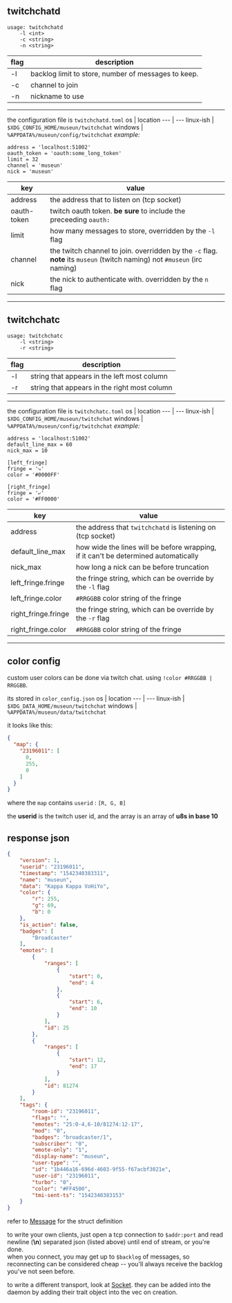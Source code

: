 
## twitchchatd
```
usage: twitchchatd
    -l <int>
    -c <string>
    -n <string>
```
| flag | description |
--- | ---
-l | backlog limit to store, number of messages to keep.
-c | channel to join
-n | nickname to use
---
the configuration file is `twitchchatd.toml`
os | location
--- | ---
linux-ish | `$XDG_CONFIG_HOME/museun/twitchchat`
windows | `%APPDATA%/museun/config/twitchchat` 
*example:*
```
address = 'localhost:51002'
oauth_token = 'oauth:some_long_token'
limit = 32
channel = 'museun'
nick = 'museun'
```
key | value
--- | ---
address |  the address that to listen on (tcp socket)
oauth-token | twitch oauth token. **be sure** to include the preceeding `oauth:`
limit  | how many messages to store, overridden by the `-l` flag
channel | the twitch channel to join. overridden by the `-c` flag. **note** its `museun` (twitch naming) not `#museun` (irc naming)
nick | the nick to authenticate with. overridden by the `n` flag
---
## twitchchatc
```
usage: twitchchatc
    -l <string>
    -r <string>
```
| flag | description |
--- | ---
-l | string that appears in the left most column
-r | string that appears in the right most column
---
the configuration file is `twitchchatc.toml`
os | location
--- | ---
linux-ish | `$XDG_CONFIG_HOME/museun/twitchchat`
windows | `%APPDATA%/museun/config/twitchchat` 
*example:*
```
address = 'localhost:51002'
default_line_max = 60
nick_max = 10

[left_fringe]
fringe = '⤷'
color = '#0000FF'

[right_fringe]
fringe = '⤶'
color = '#FF0000'
```
key | value
--- | ---
address |  the address that `twitchchatd` is listening on (tcp socket)
default_line_max |  how wide the lines will be before wrapping, if it can't be determined automatically
nick_max | how long a nick can be before truncation
left_fringe.fringe | the fringe string, which can be override by the `-l` flag
left_fringe.color | `#RRGGBB` color string of the fringe
right_fringe.fringe | the fringe string, which can be override by the `-r` flag
right_fringe.color | `#RRGGBB` color string of the fringe
---
## color config
custom user colors can be done via twitch chat. using `!color #RRGGBB | RRGGBB`.

its stored in `color_config.json`
os | location
--- | ---
linux-ish | `$XDG_DATA_HOME/museun/twitchchat`
windows | `%APPDATA%/museun/data/twitchchat` 

it looks like this:
```json
{
  "map": {
    "23196011": [
      0,
      255,
      0
    ]
  }
}
```
where the `map` contains `userid` : `[R, G, B]`

the **userid** is the twitch user id, and the array is an array of **u8s in base 10**
## response json
```json
{
    "version": 1,
    "userid": "23196011",
    "timestamp": "1542340383311",
    "name": "museun",
    "data": "Kappa Kappa VoHiYo",
    "color": {
        "r": 255,
        "g": 69,
        "b": 0
    },
    "is_action": false,
    "badges": [
        "Broadcaster"
    ],
    "emotes": [
        {
            "ranges": [
                {
                    "start": 0,
                    "end": 4
                },
                {
                    "start": 6,
                    "end": 10
                }
            ],
            "id": 25
        },
        {
            "ranges": [
                {
                    "start": 12,
                    "end": 17
                }
            ],
            "id": 81274
        }
    ],
    "tags": {
        "room-id": "23196011",
        "flags": "",
        "emotes": "25:0-4,6-10/81274:12-17",
        "mod": "0",
        "badges": "broadcaster/1",
        "subscriber": "0",
        "emote-only": "1",
        "display-name": "museun",
        "user-type": "",
        "id": "1b446a16-696d-4603-9f55-f67acbf3021e",
        "user-id": "23196011",
        "turbo": "0",
        "color": "#FF4500",
        "tmi-sent-ts": "1542340383153"
    }
}
```
refer to [Message](twitchchat/src/message.rs) for the struct definition

to write your own clients, just open a tcp connection to `$addr:port` and read newline (**\n**) separated json (listed above) until end of stream, or you're done.<br>
when you connect, you may get up to `$backlog` of messages, so reconnecting can be considered cheap -- you'll always receive the backlog you've not seen before.

to write a different transport, look at [Socket](twitchchat/src/transports/socket.rs). they can be added into the daemon by adding their trait object into the vec on creation.
